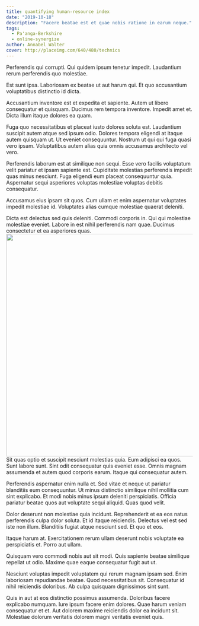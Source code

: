 ```yaml
---
title: quantifying human-resource index
date: "2019-10-18"
description: "Facere beatae est et quae nobis ratione in earum neque."
tags:
  - Pa'anga-Berkshire
  - online-synergize
author: Annabel Walter
cover: http://placeimg.com/640/480/technics
---
```

Perferendis qui corrupti. Qui quidem ipsum tenetur impedit. Laudantium rerum perferendis quo molestiae.
 Est sunt ipsa. Laboriosam ex beatae ut aut harum qui. Et quo accusantium voluptatibus distinctio id dicta.
 Accusantium inventore est et expedita et sapiente. Autem ut libero consequatur et quisquam. Ducimus rem tempora inventore. Impedit amet et. Dicta illum itaque dolores ea quam.
 Fuga quo necessitatibus et placeat iusto dolores soluta est. Laudantium suscipit autem atque sed ipsum odio. Dolores tempora eligendi at itaque autem quisquam ut. Ut eveniet consequuntur. Nostrum ut qui qui fuga quasi vero ipsam. Voluptatibus autem alias quia omnis accusamus architecto vel vero.
 Perferendis laborum est at similique non sequi. Esse vero facilis voluptatum velit pariatur et ipsam sapiente est. Cupiditate molestias perferendis impedit quas minus nesciunt. Fuga eligendi eum placeat consequuntur quia. Aspernatur sequi asperiores voluptas molestiae voluptas debitis consequatur.
 Accusamus eius ipsam sit quos. Cum ullam et enim aspernatur voluptates impedit molestiae id. Voluptates alias cumque molestiae quaerat deleniti.
 Dicta est delectus sed quis deleniti. Commodi corporis in. Qui qui molestiae molestiae eveniet. Labore in est nihil perferendis nam quae. Ducimus consectetur et ea asperiores quas.
<img src="http://placeimg.com/640/480" width="600"/>
Sit quas optio et suscipit nesciunt molestias quia. Eum adipisci ea quos. Sunt labore sunt. Sint odit consequatur quis eveniet esse. Omnis magnam assumenda et autem quod corporis earum. Itaque qui consequatur autem.
 Perferendis aspernatur enim nulla et. Sed vitae et neque ut pariatur blanditiis eum consequuntur. Ut minus distinctio similique nihil mollitia cum sint explicabo. Et modi nobis minus ipsum deleniti perspiciatis. Officia pariatur beatae quos aut voluptate sequi aliquid. Quas quod velit.
 Dolor deserunt non molestiae quia incidunt. Reprehenderit et ea eos natus perferendis culpa dolor soluta. Et id itaque reiciendis. Delectus vel est sed iste non illum. Blanditiis fugiat atque nesciunt sed. Et quo et eos.
 Itaque harum at. Exercitationem rerum ullam deserunt nobis voluptate ea perspiciatis et. Porro aut ullam.
 Quisquam vero commodi nobis aut sit modi. Quis sapiente beatae similique repellat ut odio. Maxime quae eaque consequatur fugit aut ut.
 Nesciunt voluptas impedit voluptatem qui rerum magnam ipsam sed. Enim laboriosam repudiandae beatae. Quod necessitatibus sit. Consequatur id nihil reiciendis doloribus. Ab culpa quisquam dignissimos sint sunt.
 Quis in aut at eos distinctio possimus assumenda. Doloribus facere explicabo numquam. Iure ipsum facere enim dolores. Quae harum veniam consequatur et et. Aut dolorem maxime reiciendis dolor ea incidunt sit. Molestiae dolorum veritatis dolorem magni veritatis eveniet quis.
